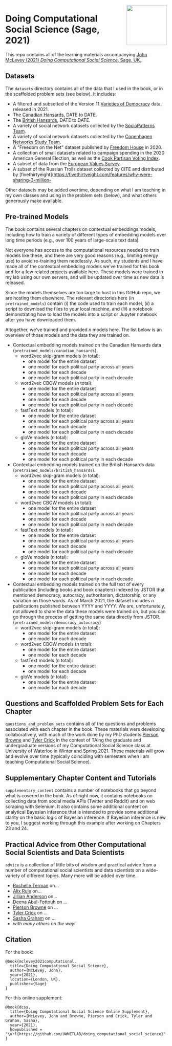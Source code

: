 <a href="https://uwaterloo.ca/networks-lab/"><img src="http://www.johnmclevey.com/assets/img/logo.png" width="125"  align="right" /></a>

# Doing Computational Social Science (Sage, 2021)

This repo contains all of the learning materials accompanying [John McLevey (2021) *Doing Computational Social Science*, Sage, UK.](johnmclevey.com). 

## Datasets

The `datasets` directory contains all of the data that I used in the book, or in the scaffolded problem sets (see below). It includes:

- A filtered and subsetted of the Version 11 [Varieties of Democracy](https://www.v-dem.net/en/data/data/) data, released in 2021.
- The [Canadian Hansards](LINK), DATE to DATE.
- The [British Hansards](LINK), DATE to DATE.
- A variety of social network datasets collected by the [SocioPatterns Team](http://www.sociopatterns.org). 
- A variety of social network datasets collected by the [Copenhagen Networks Study Team](https://www.nature.com/articles/s41597-019-0325-x). 
- A "Freedom on the Net" dataset published by [Freedom House](https://freedomhouse.org/report/freedom-net) in 2020.
- A collection of small datasets related to campaign spending in the 2020 American General Election, as well as the [Cook Partisan Voting Index](https://en.wikipedia.org/wiki/Cook_Partisan_Voting_Index).
- A subset of data from the [European Values Survey](https://europeanvaluesstudy.eu). 
- A subset of the Russian Trolls dataset collected by CITE and distributed by [fivethirtyeight](https://fivethirtyeight.com/features/why-were-sharing-3-million-

Other datasets may be added overtime, depending on what I am teaching in my own classes and using in the problem sets (below), and what others generously make available.

## Pre-trained Models

The book contains several chapters on contextual embeddings models, including how to train a variety of different types of embedding models over long time periods (e.g., over 100 years of large-scale text data). 

Not everyone has access to the computational resources needed to train models like these, and there are very good reasons (e.g., limiting energy use) to avoid re-training them needlessly. As such, my students and I have made all of the contextual embedding models we've trained for this book and for a few related projects available here. These models were trained in my lab using our own servers, and will be updated over time as new data is released.

Since the models themselves are too large to host in this GitHub repo, we are hosting them elsewhere. The relevant directories here (in `pretrained_models`) contain (*i*) the code used to train each model, (*ii*) a script to download the files to your local machine, and (*iii*) a notebook demonstrating how to load the models into a script or Jupyter notebook after you have downloaded them. 

Altogether, we've trained and provided $n$ models here. The list below is an overview of those models and the data they are trained on. 

- Contextual embedding models trained on the Canadian Hansards data (`pretrained_models/canadian_hansards`).
    - word2vec skip-gram models ($n$ total): 
        - one model for the entire dataset
        - one model for each political party across all years
        - one model for each decade
        - one model for each political party in each decade 
    - word2vec CBOW models ($n$ total):
        - one model for the entire dataset
        - one model for each political party across all years
        - one model for each decade
        - one model for each political party in each decade 
    - fastText models ($n$ total):
        - one model for the entire dataset
        - one model for each political party across all years
        - one model for each decade
        - one model for each political party in each decade 
    - gloVe models ($n$ total):
        - one model for the entire dataset
        - one model for each political party across all years
        - one model for each decade
        - one model for each political party in each decade 
- Contextual embedding models trained on the British Hansards data (`pretrained_models/british_hansards`).
    - word2vec skip-gram models ($n$ total):
        - one model for the entire dataset
        - one model for each political party across all years
        - one model for each decade
        - one model for each political party in each decade 
    - word2vec CBOW models ($n$ total):
        - one model for the entire dataset
        - one model for each political party across all years
        - one model for each decade
        - one model for each political party in each decade 
    - fastText models ($n$ total):
        - one model for the entire dataset
        - one model for each political party across all years
        - one model for each decade
        - one model for each political party in each decade 
    - gloVe models ($n$ total):
        - one model for the entire dataset
        - one model for each political party across all years
        - one model for each decade
        - one model for each political party in each decade 
- Contextual embedding models trained on the full text of every publication (including books and book chapters) indexed by JSTOR that mentioned democracy, autocracy, authoritarian, dictatorship, or any variation on those words. As of March 2021, the dataset includes $n$ publications published between YYYY and YYYY. We are, unfortunately, not allowed to share the data these models were trained on, but you can go through the process of getting the same data directly from JSTOR.  (`pretrained_models/democracy_autocracy`)
    - word2vec skip-gram models ($n$ total):
        - one model for the entire dataset
        - one model for each decade
    - word2vec CBOW models ($n$ total):
        - one model for the entire dataset
        - one model for each decade
    - fastText models ($n$ total):
        - one model for the entire dataset
        - one model for each decade
    - gloVe models ($n$ total):
        - one model for the entire dataset
        - one model for each decade
 
## Questions and Scaffolded Problem Sets for Each Chapter

`questions_and_problem_sets` contains all of the questions and problems associated with each chapter in the book. These materials were developing collaboratively, with much of the work done by my PhD students [Pierson Browne](https://github.com/pbrowne88) and [Tyler Crick](https://github.com/tcrick) in the context of TAing the graduate and undergraduate versions of my Computational Social Science class at University of Waterloo in Winter and Spring 2021. These materials will grow and evolve over time (typically coinciding with semesters when I am teaching Computational Social Science).

## Supplementary Chapter Content and Tutorials

`supplementary_content` contains a number of notebooks that go beyond what is covered in the book. As of right now, it contains notebooks on collecting data from social media APIs (Twitter and Reddit) and on web scraping with Selenium. It also contains some additional content on analytical Bayesian inference that is intended to provide some additional clarity on the basic logic of Bayesian inference. If Bayesian inference is new to you, I suggest working through this example after working on Chapters 23 and 24. 

## Practical Advice from Other Computational Social Scientists and Data Scientists

`advice` is a collection of little bits of wisdom and practical advice from a number of computational social scientists and data scientists on a wide-variety of different topics. Many more will be added over time. 

- [Rochelle Terman]() on...
- [Alix Rule]() on...
- [Jillian Anderson]() on...
- [Deena Abul-Fottouh]() on ...
- [Pierson Browne]() on ...
- [Tyler Crick]() on ...
- [Sasha Graham]() on ...
- *with many others on the way!*

## Citation

For the book: 

```
@book{mclevey2021computational,
  title={Doing Computational Social Science},
  author={McLevey, John},
  year={2021},
  location={London, UK},
  publisher={Sage}
}
```

For this online supplement: 

```
@book{dcss,
  title={Doing Computational Social Science Online Supplement},
  author={McLevey, John and Browne, Pierson and Crick, Tyler and Graham, Sasha},
  year={2021},
  howpublished = "\url{https://github.com/UWNETLAB/doing_computational_social_science}"
}
```
